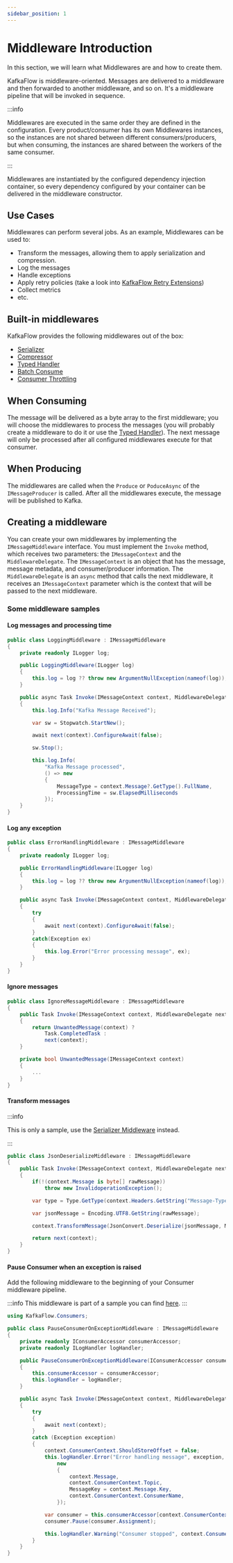 ```yaml
---
sidebar_position: 1
---
```


# Middleware Introduction

In this section, we will learn what Middlewares are and how to create them.

KafkaFlow is middleware-oriented. Messages are delivered to a middleware and then forwarded to another middleware, and so on. It's a middleware pipeline that will be invoked in sequence.

:::info

Middlewares are executed in the same order they are defined in the configuration. 
Every product/consumer has its own Middlewares instances, so the instances are not shared between different consumers/producers, but when consuming, the instances are shared between the workers of the same consumer. 

:::

Middlewares are instantiated by the configured dependency injection container, so every dependency configured by your container can be delivered in the middleware constructor.

## Use Cases

Middlewares can perform several jobs. As an example, Middlewares can be used to:

-   Transform the messages, allowing them to apply serialization and compression. 
-   Log the messages
-   Handle exceptions
-   Apply retry policies (take a look into [KafkaFlow Retry Extensions](https://github.com/Farfetch/kafkaflow-retry-extensions))
-   Collect metrics
-   etc. 

## Built-in middlewares

KafkaFlow provides the following middlewares out of the box:

-   [Serializer](serializer-middleware)
-   [Compressor](compressor-middleware)
-   [Typed Handler](typed-handler-middleware)
-   [Batch Consume](batch-consume-middleware)
-   [Consumer Throttling](consumer-throttling-middleware)

## When Consuming​

The message will be delivered as a byte array to the first middleware; you will choose the middlewares to process the messages (you will probably create a middleware to do it or use the [Typed Handler](typed-handler-middleware)). The next message will only be processed after all configured middlewares execute for that consumer.

## When Producing

The middlewares are called when the `Produce` or `PoduceAsync` of the `IMessageProducer` is called. After all the middlewares execute, the message will be published to Kafka.

## Creating a middleware

You can create your own middlewares by implementing the `IMessageMiddleware` interface. You must implement the `Invoke` method, which receives two parameters: the `IMessageContext` and the `MiddlewareDelegate`. The `IMessageContext` is an object that has the message, message metadata, and consumer/producer information. The `MiddlewareDelegate` is an `async` method that calls the next middleware, it receives an `IMessageContext` parameter which is the context that will be passed to the next middleware.

### Some middleware samples

#### Log messages and processing time

```csharp
public class LoggingMiddleware : IMessageMiddleware
{
    private readonly ILogger log;

    public LoggingMiddleware(ILogger log)
    {
        this.log = log ?? throw new ArgumentNullException(nameof(log));
    }

    public async Task Invoke(IMessageContext context, MiddlewareDelegate next)
    {
        this.log.Info("Kafka Message Received");

        var sw = Stopwatch.StartNew();

        await next(context).ConfigureAwait(false);

        sw.Stop();

        this.log.Info(
            "Kafka Message processed",
            () => new
            {
                MessageType = context.Message?.GetType().FullName,
                ProcessingTime = sw.ElapsedMilliseconds
            });
    }
}
```

#### Log any exception

```csharp
public class ErrorHandlingMiddleware : IMessageMiddleware
{
    private readonly ILogger log;

    public ErrorHandlingMiddleware(ILogger log)
    {
        this.log = log ?? throw new ArgumentNullException(nameof(log));
    }

    public async Task Invoke(IMessageContext context, MiddlewareDelegate next)
    {
        try
        {
            await next(context).ConfigureAwait(false);
        }
        catch(Exception ex)
        {
            this.log.Error("Error processing message", ex);
        }
    }
}
```

#### Ignore messages

```csharp
public class IgnoreMessageMiddleware : IMessageMiddleware
{
    public Task Invoke(IMessageContext context, MiddlewareDelegate next)
    {
        return UnwantedMessage(context) ?
            Task.CompletedTask :
            next(context);
    }

    private bool UnwantedMessage(IMessageContext context)
    {
        ...
    }
}
```

#### Transform messages

:::info

This is only a sample, use the [Serializer Middleware](serializer-middleware) instead.

:::

```csharp
public class JsonDeserializeMiddleware : IMessageMiddleware
{
    public Task Invoke(IMessageContext context, MiddlewareDelegate next)
    {
        if(!(context.Message is byte[] rawMessage))
            throw new InvalidoperationException();

        var type = Type.GetType(context.Headers.GetString("Message-Type"));

        var jsonMessage = Encoding.UTF8.GetString(rawMessage);

        context.TransformMessage(JsonConvert.Deserialize(jsonMessage, MessageType));

        return next(context);
    }
}
```

#### Pause Consumer when an exception is raised

Add the following middleware to the beginning of your Consumer middleware pipeline.

:::info
This middleware is part of a sample you can find [here](https://github.com/Farfetch/kafkaflow/tree/master/samples/KafkaFlow.Sample.PauseConsumerOnError).
:::

```csharp
using KafkaFlow.Consumers;

public class PauseConsumerOnExceptionMiddleware : IMessageMiddleware
{
    private readonly IConsumerAccessor consumerAccessor;
    private readonly ILogHandler logHandler;

    public PauseConsumerOnExceptionMiddleware(IConsumerAccessor consumerAccessor, ILogHandler logHandler)
    {
        this.consumerAccessor = consumerAccessor;
        this.logHandler = logHandler;
    }

    public async Task Invoke(IMessageContext context, MiddlewareDelegate next)
    {
        try
        {
            await next(context);
        }
        catch (Exception exception)
        {
            context.ConsumerContext.ShouldStoreOffset = false;
            this.logHandler.Error("Error handling message", exception,
                new
                {
                    context.Message,
                    context.ConsumerContext.Topic,
                    MessageKey = context.Message.Key,
                    context.ConsumerContext.ConsumerName,
                });

            var consumer = this.consumerAccessor[context.ConsumerContext.ConsumerName];
            consumer.Pause(consumer.Assignment);

            this.logHandler.Warning("Consumer stopped", context.ConsumerContext.ConsumerName);
        }
    }
}
```
